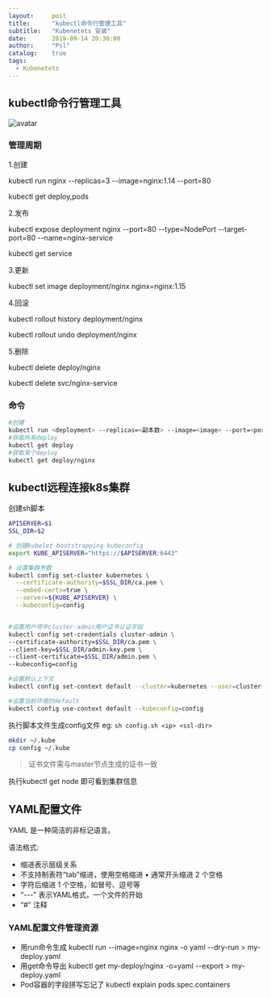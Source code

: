 ```yaml
---
layout:     post
title:      "kubectl命令行管理工具"
subtitle:   "Kubenetets 安装"
date:       2019-09-14 20:30:00
author:     "Psl"
catalog:    true
tags:
  - Kubenetets
---
```


## kubectl命令行管理工具

![avatar](/img/in-post/2019-09-14/1.jpg)

### 管理周期

1.创建

kubectl run nginx --replicas=3 --image=nginx:1.14 --port=80 

kubectl get deploy,pods

2.发布

kubectl expose deployment nginx --port=80 --type=NodePort --target-port=80 --name=nginx-service 

kubectl get service

3.更新

kubectl set image deployment/nginx nginx=nginx:1.15

4.回滚

kubectl rollout history deployment/nginx 

kubectl rollout undo deployment/nginx

5.删除

kubectl delete deploy/nginx

kubectl delete svc/nginx-service

### 命令
```bash
#创建
kubectl run <deployment> --replicas=<副本数> --image=<image> --port=<port>
#获取所有deploy
kubectl get deploy
#获取某个deploy
kubectl get deploy/nginx
```

## kubectl远程连接k8s集群

创建sh脚本

```bash
APISERVER=$1
SSL_DIR=$2

# 创建kubelet bootstrapping kubeconfig
export KUBE_APISERVER="https://$APISERVER:6443"

# 设置集群参数
kubectl config set-cluster kubernetes \
  --certificate-authority=$SSL_DIR/ca.pem \
  --embed-certs=true \
  --server=${KUBE_APISERVER} \
  --kubeconfig=config


#设置用户项中cluster-admin用户证书认证字段
kubectl config set-credentials cluster-admin \
--certificate-authority=$SSL_DIR/ca.pem \
--client-key=$SSL_DIR/admin-key.pem \
--client-certificate=$SSL_DIR/admin.pem \
--kubeconfig=config

#设置默认上下文
kubectl config set-context default --cluster=kubernetes --user=cluster-admin --kubeconfig=config

#设置当前环境的default
kubectl config use-context default --kubeconfig=config
```
执行脚本文件生成config文件
eg:
```sh config.sh <ip> <ssl-dir>```

```bash
mkdir ~/.kube
cp config ~/.kube
```

> 证书文件需与master节点生成的证书一致

执行kubectl get node 即可看到集群信息

## YAML配置文件

YAML 是一种简洁的非标记语言。

语法格式:

- 缩进表示层级关系
- 不支持制表符“tab”缩进，使用空格缩进 • 通常开头缩进 2 个空格
- 字符后缩进 1 个空格，如冒号、逗号等
- “---” 表示YAML格式，一个文件的开始
- “#” 注释


### YAML配置文件管理资源

- 用run命令生成
kubectl run --image=nginx nginx -o yaml --dry-run > my-deploy.yaml
- 用get命令导出
kubectl get my-deploy/nginx -o=yaml --export > my-deploy.yaml
- Pod容器的字段拼写忘记了
kubectl explain pods.spec.containers
